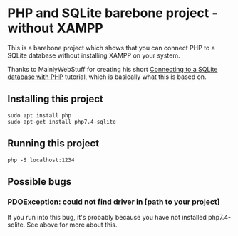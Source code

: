 # PHP and SQLite barebone project - without XAMPP

This is a barebone project which shows that you can connect PHP to a SQLite database without installing XAMPP on your system.

Thanks to MainlyWebStuff for creating his short [Connecting to a SQLite database with PHP](https://www.youtube.com/watch?v=bR3nxnCGqmY) tutorial, which is basically what this is based on.

## Installing this project

    sudo apt install php
    sudo apt-get install php7.4-sqlite

## Running this project

    php -S localhost:1234

## Possible bugs

### PDOException: could not find driver in [path to your project]

If you run into this bug, it's probably because you have not installed php7.4-sqlite. See above for more about this.

    

